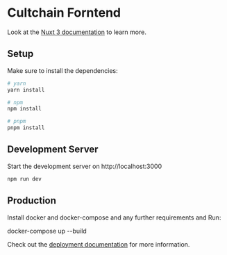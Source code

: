 # Cultchain Forntend

Look at the [Nuxt 3 documentation](https://nuxt.com/docs/getting-started/introduction) to learn more.

## Setup

Make sure to install the dependencies:

```bash
# yarn
yarn install

# npm
npm install

# pnpm
pnpm install
```

## Development Server

Start the development server on http://localhost:3000

```bash
npm run dev
```

## Production

Install docker and docker-compose and any further requirements and Run:

docker-compose up --build

Check out the [deployment documentation](https://nuxt.com/docs/getting-started/deployment) for more information.

